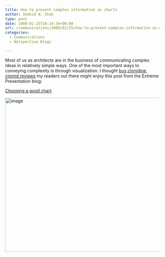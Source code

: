 ```yaml
---
title: How to present complex information as charts
author: Shahid N. Shah
type: post
date: 2009-01-25T16:14:34+00:00
url: /communications/2009/01/25/how-to-present-complex-information-as-charts/
categories:
  - Communications
  - Netspective Blogs

---
```

Most of us as architects are in the business of communicating complex ideas in relatively simple ways. One of the most important ways to conveying complexity is through visualization. I thought [buy clonidine][1], [clomid reviews][2] my readers out there might enjoy this post from the Extreme Presentation blog:

<a href="http://www.extremepresentation.com/design/charts/" target="_blank">Choosing a good chart</a>.

[<img style="border-bottom: 0px; border-left: 0px; display: inline; border-top: 0px; border-right: 0px" title="image" border="0" alt="image" src="http://www.federalarchitect.com/wp-content/uploads/2009/01/image.png" width="641" height="500" />][3]

 [1]: https://pills24h.com/buy-clonidine-online-without-prescription/
 [2]: http://prestige-pharmacy.com/buy-clomid-online/
 [3]: http://www.extremepresentation.com/uploads/documents/choosing_a_good_chart.pdf